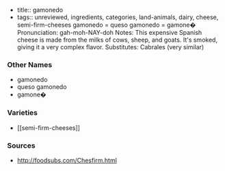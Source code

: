 - title:: gamonedo
- tags:: unreviewed, ingredients, categories, land-animals, dairy, cheese, semi-firm-cheeses
gamonedo = queso gamonedo = gamone� Pronunciation: gah-moh-NAY-doh Notes: This expensive Spanish cheese is made from the milks of cows, sheep, and goats. It's smoked, giving it a very complex flavor. Substitutes: Cabrales (very similar)

### Other Names

* gamonedo
* queso gamonedo
* gamone�

### Varieties

* [[semi-firm-cheeses]]

### Sources
* http://foodsubs.com/Chesfirm.html
